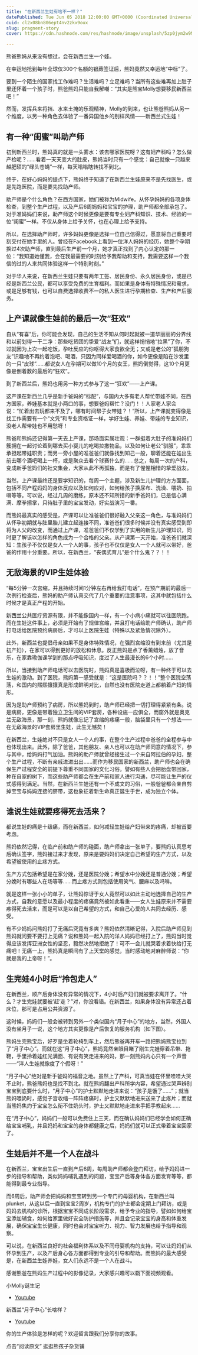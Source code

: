 ```yaml
---
title: "在新西兰生娃有啥不一样？"
datePublished: Tue Jun 05 2018 12:00:00 GMT+0000 (Coordinated Universal Time)
cuid: cl2x08bn806ept4nv2zkx9oux
slug: pragnent-story
cover: https://cdn.hashnode.com/res/hashnode/image/unsplash/5zp0jym2w9M/upload/v1652302088342/rWAhTcKY3.jpeg

---
```


熊爸熊妈从来没有想过，会在新西兰生一个娃。

在幸运地抢到每年全球仅300个名额的银蕨签证后，熊妈竟然又幸运地“中标”了。

要到一个陌生的国家找工作难吗？生活难吗？立足难吗？当所有这些难再加上肚子里还怀着一个孩子时，熊爸熊妈只能自我解嘲：“其实是熊宝Molly想要移民新西兰吧！”

然而，发挥兵来将挡、水来土掩的乐观精神，Molly的到来，也让熊爸熊妈从另一个维度，以另一种角色去体验了一番异国他乡的别样风情——新西兰式生娃！


## 有一种“闺蜜”叫助产师

初到新西兰时，熊妈真的就是一头雾水：该去哪家医院呀？这有妇产科吗？怎么做产检呢？……看着一天天变大的肚皮，熊妈当时只有一个感觉：自己就像一只越来越肥硕的“绿头苍蝇”一样，每天嗡嗡瞎转找不到北。

终于，在好心妈妈的提点下，熊妈终于知道了在新西兰生娃原来不是先找医生，或是先跑医院，而是要先找助产师。

助产师是个什么角色？在西方国家，她们被称为Midwife。从怀孕妈妈的各项身体检查，到整个生产过程，以及产后6周妈妈和宝宝的护理，助产师都全部承包了。对于准妈妈们来说，助产师这个时候更像是要有专业妇产科知识、技术、经验的一位“闺蜜”一样。不仅从身体上给予关怀，也在心理上给予支持。



所以，在选择助产师时，许多妈妈更像是选择一位自己信得过，愿意将自己重要时刻交付在她手里的人。曾经在Facebook上看到一位洋人妈妈的经历，她整个孕期换过4次助产师，直到最后生产前一个月，她才真正找到了内心认定的那一位：“我知道她懂我，会在我最需要的时刻给予我帮助和支持，我需要这样一个我信的过的人来共同体验这样一个特别时刻。”



对于华人来说，在新西兰生娃只要有两年工签、居民身份、永久居民身份，或是已经是新西兰公民，都可以享受免费的生育福利。而如果是身体有特殊情况和需求，或是足够有钱，也可以自费选择收费不一的私人医生进行孕期检查、生产和产后服务。








## 上产课就像生娃前的最后一次“狂欢”



自从“有喜”后，你可能会发现，自己的生活不知从何时起就被一道华丽丽的分界线和以前划得一干二净：那些吃货团的挚爱“战友”们，就这样悄悄地“拉黑”了你，不过就因为上次一起吃饭，孕吐反应的你呕得大家食欲全无；又或是老公的“狐朋狗友”识趣地不再约着泡吧、喝酒，只因为同样爱喝酒的你，如今更像是陷在沙发里的一只“皮球”……都说女人在孕期可以做10个月的女王，熊妈倒觉得，这10个月更像是倒着数的最后的“狂欢”。



到了新西兰后，熊妈也用另一种方式参与了这一“狂欢”——上产课。








这产课在新西兰几乎是新手爸妈的“标配”，与国内大多有老人帮忙带娃不同，在西方国家，养娃基本就是小两口的事，想要爸妈帮忙？没门！！人家老人家会说：“忙着出去玩都来不及了，哪有时间帮子女带娃？！”所以，上产课就变得像是找工作需要有一个“文凭”和专业资格证一样，学好生娃、养娃、带娃的专业知识，没老人帮带娃也不用愁呀！



熊爸和熊妈还记得第一天去上产课，那场面实属壮观：一群挺着大肚子的准妈妈们簇拥在一起讨论着到哪去买小婴儿的吃喝拉撒物品，以及如何让老公“驯服”，乖乖承担起带娃职责；而另一旁小屋的准爸爸们就像找到知己一般，聊着还能在娃出生前去哪个酒吧喝上一杯，或是聚众去看个球赛什么的……总之，每周一次的产科，变成新手爸妈们的社交集会，大家从此不再孤独，而是有了惺惺相惜的挚爱战友。



当然，上产课最终还是要学知识的，每周一个主题，涉及新生儿护理的方方面面，包括不同产程妈妈的身体反应以及如何应对，如何给孩子换尿布、洗澡、喂奶、拍嗝等等。可以说，经过几周的磨练，原本还不知所措的新手爸妈们，已是信心满满、摩拳擦掌，只待肚子里的宝宝发动，好实战演习一番。








而熊妈最真实的感受是，产课可以让准爸爸们很好融入父亲这一角色，与准妈妈们从怀孕初期就与肚里胎儿建立起连接不同，准爸爸们很多时候并没有真实感受到即将为人父的改变，而通过上产课，准爸爸们不仅学到了实用的新生儿护理知识，同时更了解该以怎样的角色成为一个合格的父亲。从产课第一天开始，准爸爸们就深知：生孩子不仅仅是女人一个人的事，孩子也不仅仅是女人一个人就可以带好，爸爸的作用十分重要。所以，在新西兰，“丧偶式育儿”是个什么鬼？？！！




## 无敌海景的VIP生娃体验







“每5分钟一次宫缩，并且持续时间1分钟左右再给我打电话”，在预产期前的最后一次例行检查后，熊妈的助产师认真交代了几个重要的注意事项，这其中就包括什么时候才是真正产程的开始。



新西兰公共医疗资源有限，并不能像国内一样，有一个小病小痛就可以往医院跑。而在生娃这件事上，必须是开始有了规律宫缩，并且打电话给助产师确认，助产师打电话给医院预约病房后，才可以上医院生娃（特殊以及紧急情况除外）。



此外，新西兰也提倡母亲如果不是身体特殊情况，在强烈宫缩没有到来前（尤其是初产妇），在家可以得到更好的放松和休息。反正熊妈是点了香薰蜡烛，放了音乐，在家靠瑜伽课学到的那点呼吸知识，度过了人生最漫长的6个小时……



所以，当接到助产师电话可以去医院时，熊妈真是喜极而泣呀，有一种终于可以去生娃的激动。到了医院，熊妈第一感受就是：“这是医院吗？？！！”整个医院空荡荡，和国内的熙熙攘攘真是形成鲜明对比，自然也没有医院走道上都躺着产妇的情形。



因为是助产师预约了病房，所以熊妈到时，助产师已经把一切打理得紧紧有条。说是病房，更像是带着独立卫生间的VIP套房，各种设施一应俱全，而窗外就是奥克兰无敌海景，那一刻，熊妈就像忘记了宫缩的疼痛一般，脑袋里只有一个想法——在无敌海景的VIP套房里生娃，此生无憾矣！








在新西兰，生娃绝对不只是女人一个人的事，在整个生产过程中爸爸的全程参与中也体现出来。此外，除了爸爸，其他朋友、亲人也可以在助产师同意的情况下，参与其中，给妈妈打气加油。熊妈的助产师就曾经接生过一个来自阿拉伯的孕妇，整个生产过程，不断有亲戚进进出出……而作为移民国家的新西兰，助产师也会在确保生产过程安全的前提下尊重不同国家的文化习俗。譬如有些人会把胎盘带回家，种在自家的树下，而这些助产师都会在生产前和家人进行沟通，尽可能让生产的仪式感得到满足。当然，在新西兰生娃还有一个不成文的习俗，一般爸爸都会亲自剪掉宝宝与妈妈连接的脐带，这也象征着新生命真正诞生于世，成为独立个体。



## 谁说生娃就要疼得死去活来？



都说生娃的痛是十级痛，而在新西兰，如何减轻生娃给产妇带来的疼痛，却被首要考虑。



熊妈依然记得，在临产前和助产师的碰面，助产师拿出一张单子，要熊妈认真思考后确认签字，熊妈接过来才发现，原来是要妈妈们决定自己希望的生产方式，以及希望被使用的止疼方式。



生产方式包括希望是在家分娩，还是医院分娩；希望水中分娩还是普通分娩；希望分娩时有哪些人在场等等……而止疼方式则包括使用笑气、腰麻以及吗啡。



就是这样一张小小的单子，让熊妈惊讶于女人竟然可以如此主动地选择自己的生产方式，自我的意愿以及最小程度的疼痛竟然被如此看重——女人生娃原来并不需要疼得死去活来，而是可以是以自己希望的方式，和自己心爱的人共同去经历、感受。








有不少妈妈问熊妈打了无痛后究竟有多爽？熊妈依然清晰记得，入院后助产师见到熊妈就问要不要打上无痛？说和熊妈一起入院的洋人妈妈已经打上了，熊妈当时觉得应该发挥亚洲女性的坚忍，毅然决然地拒绝了！可不一会儿就哭着求着快给打无痛吧！无痛一上，熊妈真是瞬间有了上天堂的感觉，当时感动地对麻醉师说：“你就是我的上帝呀！”。



## 生完娃4小时后“拎包走人”



在新西兰，顺产后身体没有异常的情况下，4小时后产妇们就被要求离开了。“什么？才生完娃就要被’赶’走？”对，你没看错。在新西兰，如果身体没有异常还占着床位，那可是占用公共资源了。



这时候，妈妈们一般会被转到另外一个类似国内“月子中心”的地方，当然，外国人没有坐月子一说，这个地方其实更像是产后恢复的服务机构（如下图）。







熊妈生完熊宝后，好歹是坐着轮椅到车上，然后熊爸再开车一路把熊妈熊宝拉到了“月子中心”。而就在这“月子中心”，熊妈竟然亲眼目睹了刚生完娃穿着吊带、拖鞋，手里拎着娃红光满面、有说有笑走进来的妈，那一刻熊妈内心只有一个声音——“洋人生娃就像度了个假呀！”



“月子中心”绝对是新手爸妈的福音之地。虽然上了产科，可真当娃在怀里哇哇大哭不止时，熊爸熊妈也是找不到北。就在熊妈翻出产科所学内容，希望通过哭声辨别宝宝到底要什么时，“月子中心”的护士默默地走进来说：“孩子是饿了……”；就当熊妈喂奶时，感觉子宫收缩一阵阵疼痛时，护士又默默地进来送来了止疼片；而就当熊妈焦灼于宝宝怎么衔不住奶头时，护士又默默地走进来手把手教起来……



在“月子中心”，妈妈们一般可以免费住上三天，而在确认妈妈们已经学会如何正确给宝宝哺乳，并且妈妈和宝宝的身体都健康之后，妈妈们就可以正式带着宝宝回家了。




## 生娃后并不是一个人在战斗








在新西兰，宝宝出生后一直到产后6周，每周助产师都会登门拜访，给予妈妈进一步的指导和帮助，类似妈妈哺乳遇到的问题，宝宝产后等身体各方面发育等等，都能得到最专业指导。



而6周后，助产师会把妈妈和宝宝转到另一个专门的母婴机构，在新西兰叫plunket，从这以后一直到宝宝2周岁，机构专门的护士都会定期上门拜访，或是妈妈去机构的诊所，根据宝宝不同成长阶段需求，给予专业的指导，譬如如何给宝宝添加辅食，如何给家里做好安全防护措施等，并且会记录宝宝的身高和体重发展，确保宝宝生长健康，同时也会对宝宝听力、视力、智力发展也给予指导和观察。



可以说，在新西兰良好的社会福利体系以及不同母婴机构的支持，可以让妈妈们从怀孕到生产，以及产后身心各方面都得到专业的引导和帮助。而熊妈的最大感受是，在新西兰生娃养娃，女人们永远不是一个人在战斗。



感谢熊爸在熊妈生产过程中的影像记录，大家感兴趣可以戳下面视频观看。





小Molly诞生记

* [Youtube](https://youtu.be/ofczo0wvyak)



新西兰“月子中心”长啥样？

* [Youtube](https://youtu.be/qVPE3AFSzO4)


你的生产体验是怎样的呢？欢迎留言跟我们分享你的故事。










点击“阅读原文”  逛逛熊孩子杂货铺

